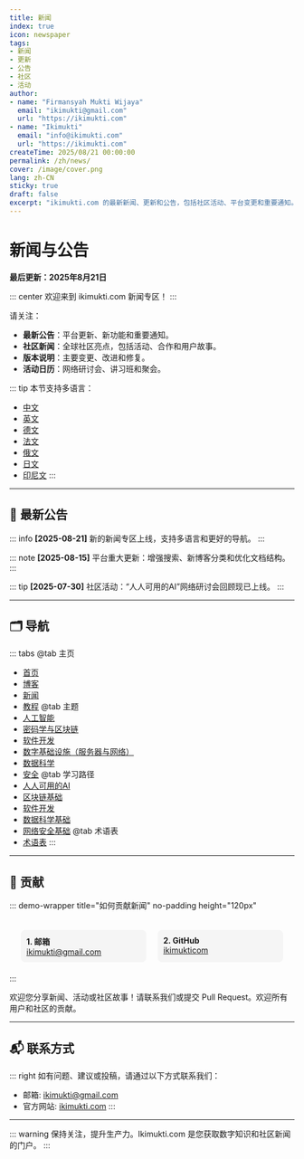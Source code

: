 ```yaml
---
title: 新闻
index: true
icon: newspaper
tags:
- 新闻
- 更新
- 公告
- 社区
- 活动
author:
- name: "Firmansyah Mukti Wijaya"
  email: "ikimukti@gmail.com"
  url: "https://ikimukti.com"
- name: "Ikimukti"
  email: "info@ikimukti.com"
  url: "https://ikimukti.com"
createTime: 2025/08/21 00:00:00
permalink: /zh/news/
cover: /image/cover.png
lang: zh-CN
sticky: true
draft: false
excerpt: "ikimukti.com 的最新新闻、更新和公告，包括社区活动、平台变更和重要通知。"
---
```


# 新闻与公告

**最后更新：2025年8月21日**

::: center
欢迎来到 ikimukti.com 新闻专区！
:::

请关注：

- **最新公告**：平台更新、新功能和重要通知。
- **社区新闻**：全球社区亮点，包括活动、合作和用户故事。
- **版本说明**：主要变更、改进和修复。
- **活动日历**：网络研讨会、讲习班和聚会。

::: tip
本节支持多语言：
- [中文](/zh/news/)
- [英文](/news/)
- [德文](/de/news/)
- [法文](/fr/news/)
- [俄文](/ru/news/)
- [日文](/ja/news/)
- [印尼文](/id/news/)
:::

---

## 📰 最新公告

::: info
**[2025-08-21]** 新的新闻专区上线，支持多语言和更好的导航。
:::

::: note
**[2025-08-15]** 平台重大更新：增强搜索、新博客分类和优化文档结构。
:::

::: tip
**[2025-07-30]** 社区活动：“人人可用的AI”网络研讨会回顾现已上线。
:::

---

## 🗂️ 导航

::: tabs
@tab 主页
- [首页](/zh/)
- [博客](/zh/blog/)
- [新闻](/zh/news/)
- [教程](/zh/tutorial/)
@tab 主题
- [人工智能](/zh/topics/artificial-intelligence/)
- [密码学与区块链](/zh/topics/cryptography-and-blockchain/)
- [软件开发](/zh/topics/software-development/)
- [数字基础设施（服务器与网络）](/zh/topics/infrastructure-digital-server-and-network/)
- [数据科学](/zh/topics/data-science/)
- [安全](/zh/topics/security/)
@tab 学习路径
- [人人可用的AI](/zh/learning-paths/ai-for-everyone/)
- [区块链基础](/zh/learning-paths/blockchain-basics/)
- [软件开发](/zh/learning-paths/software-development/)
- [数据科学基础](/zh/learning-paths/data-science-fundamentals/)
- [网络安全基础](/zh/learning-paths/cybersecurity-essentials/)
@tab 术语表
- [术语表](/zh/glossary/)
:::

---

## 🤝 贡献

::: demo-wrapper title="如何贡献新闻" no-padding height="120px"
<div style="display: flex; gap: 20px; padding: 20px;">
	<div style="background: #f5f5f5; padding: 10px; border-radius: 8px; flex: 1;">
		<strong>1. 邮箱</strong><br>
		<a href="mailto:ikimukti@gmail.com">ikimukti@gmail.com</a>
	</div>
	<div style="background: #f5f5f5; padding: 10px; border-radius: 8px; flex: 1;">
		<strong>2. GitHub</strong><br>
		<a href="https://github.com/ikimukticom">ikimukticom</a>
	</div>
</div>
:::

欢迎您分享新闻、活动或社区故事！请联系我们或提交 Pull Request。欢迎所有用户和社区的贡献。

---

## 📬 联系方式

::: right
如有问题、建议或投稿，请通过以下方式联系我们：

- 邮箱: [ikimukti@gmail.com](mailto:ikimukti@gmail.com)
- 官方网站: [ikimukti.com](https://ikimukti.com)
:::

---

::: warning
保持关注，提升生产力。Ikimukti.com 是您获取数字知识和社区新闻的门户。
:::
